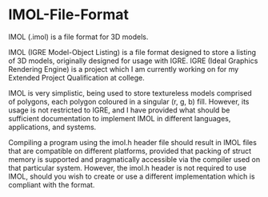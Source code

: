 # IMOL-File-Format
IMOL (.imol) is a file format for 3D models.

IMOL (IGRE Model-Object Listing) is a file format designed to store a listing of 3D models, originally designed for usage with IGRE.
IGRE (Ideal Graphics Rendering Engine) is a project which I am currently working on for my Extended Project Qualification at college.

IMOL is very simplistic, being used to store textureless models comprised of polygons, each polygon coloured in a singular (r, g, b) fill.
However, its usage is not restricted to IGRE, and I have provided what should be sufficient documentation to implement IMOL in different
languages, applications, and systems.

Compiling a program using the imol.h header file should result in IMOL files that are compatible on different platforms, provided that
packing of struct memory is supported and pragmatically accessible via the compiler used on that particular system. However, the imol.h
header is not required to use IMOL, should you wish to create or use a different implementation which is compliant with the format.
